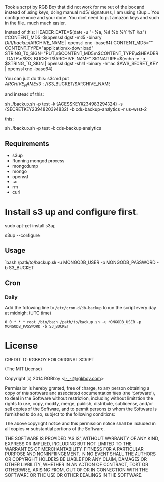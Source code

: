 Took a script by RGB Boy that did not work for me out of the box and instead of using keys, doing manual md5/ signatures, I am using s3up... You configure once and your done. 
You dont need to put amazon keys and such in the file.. much much easier.

Instead of this:
HEADER_DATE=$(date -u "+%a, %d %b %Y %T %z")
#CONTENT_MD5=$(openssl dgst -md5 -binary $DIR/backup/$ARCHIVE_NAME | openssl enc -base64)
CONTENT_MD5=""
CONTENT_TYPE="application/x-download"
STRING_TO_SIGN="PUT\n$CONTENT_MD5\n$CONTENT_TYPE\n$HEADER_DATE\n/$S3_BUCKET/$ARCHIVE_NAME"
SIGNATURE=$(echo -e -n $STRING_TO_SIGN | openssl dgst -sha1 -binary -hmac $AWS_SECRET_KEY | openssl enc -base64)

You can just do this:
s3cmd put $ARCHIVE_NAME s3://$S3_BUCKET/$ARCHIVE_NAME


and instead of this:

sh ./backup.sh -p test -k {ACESSKEY8234983294324}  -s {SECRETKEY2394820394832}  -b cds-backup-analytics -r us-west-2 

this:

sh ./backup.sh -p test  -b cds-backup-analytics 


## Requirements

* s3up
* Running mongod process
* mongodump
* mongo
* openssl
* tar
* rm
* curl

# Install s3 up and configure first.
sudo apt-get install s3up

s3up --configure

## Usage

`bash /path/to/backup.sh -u MONGODB_USER -p MONGODB_PASSWORD -b S3_BUCKET


## Cron

### Daily

Add the following line to `/etc/cron.d/db-backup` to run the script every day at midnight (UTC time) 

    0 0 * * * root /bin/bash /path/to/backup.sh -u MONGODB_USER -p MONGODB_PASSWORD -b S3_BUCKET

# License 

CREDIT TO RGBBOY FOR ORIGINAL SCRIPT  

(The MIT License)

Copyright (c) 2014 RGBboy &lt;l-_-l@rgbboy.com&gt;

Permission is hereby granted, free of charge, to any person obtaining
a copy of this software and associated documentation files (the
'Software'), to deal in the Software without restriction, including
without limitation the rights to use, copy, modify, merge, publish,
distribute, sublicense, and/or sell copies of the Software, and to
permit persons to whom the Software is furnished to do so, subject to
the following conditions:

The above copyright notice and this permission notice shall be
included in all copies or substantial portions of the Software.

THE SOFTWARE IS PROVIDED 'AS IS', WITHOUT WARRANTY OF ANY KIND,
EXPRESS OR IMPLIED, INCLUDING BUT NOT LIMITED TO THE WARRANTIES OF
MERCHANTABILITY, FITNESS FOR A PARTICULAR PURPOSE AND NONINFRINGEMENT.
IN NO EVENT SHALL THE AUTHORS OR COPYRIGHT HOLDERS BE LIABLE FOR ANY
CLAIM, DAMAGES OR OTHER LIABILITY, WHETHER IN AN ACTION OF CONTRACT,
TORT OR OTHERWISE, ARISING FROM, OUT OF OR IN CONNECTION WITH THE
SOFTWARE OR THE USE OR OTHER DEALINGS IN THE SOFTWARE.
